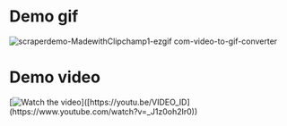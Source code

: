 # Demo gif

![scraperdemo-MadewithClipchamp1-ezgif com-video-to-gif-converter](https://github.com/user-attachments/assets/66524e2f-4484-4bfb-928b-79283b75827c)

# Demo video

[![Watch the video]([https://img.youtube.com/vi/VIDEO_ID/maxresdefault.jpg](https://books.toscrape.com/media/cache/97/27/97275841c81e66d53bf9313cba06f23e.jpg))]([https://youtu.be/VIDEO_ID](https://www.youtube.com/watch?v=_J1z0oh2Ir0))


